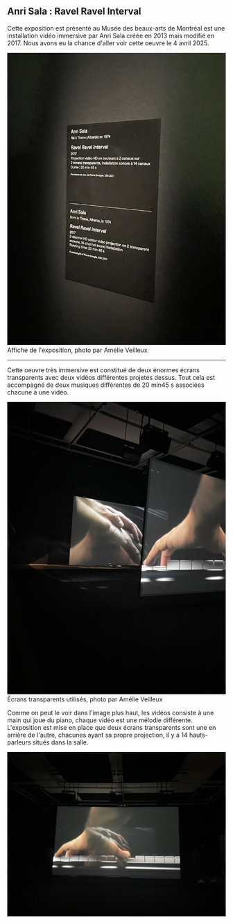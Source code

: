 ## Anri Sala : Ravel Ravel Interval ##

Cette exposition est présenté au Musée des beaux-arts de Montréal est une installation vidéo immersive par Anri Sala créée en 2013 mais modifié en 2017. Nous avons eu la chance d'aller voir cette oeuvre le 4 avril 2025. 

![Image](media/affiche.jpg)
Affiche de l'exposition, photo par Amélie Veilleux

-------

Cette oeuvre très immersive est constitué de deux énormes écrans transparents avec deux vidéos différentes projetés dessus. Tout cela est accompagné de deux musiques différentes de 20 min45 s associées chacune à une vidéo. 

![Image](media/deux_ecrans.jpg)
Écrans transparents utilisés, photo par Amélie Veilleux

Comme on peut le voir dans l'image plus haut, les vidéos consiste à une main qui joue du piano, chaque vidéo est une mélodie différente. 
L'exposition est mise en place que deux écrans transparents sont une en arrière de l'autre, chacunes ayant sa propre projection, il y a 14 hauts-parleurs situés dans la salle.

![Image](media/ecran_3.jpg)
